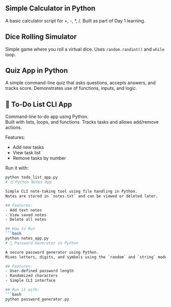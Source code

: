## Simple Calculator in Python
A basic calculator script for +, -, *, /. Built as part of Day 1 learning.
## Dice Rolling Simulator
Simple game where you roll a virtual dice. Uses `random.randint()` and `while` loop.
## Quiz App in Python
A simple command-line quiz that asks questions, accepts answers, and tracks score. Demonstrates use of functions, inputs, and logic.
## 📝 To-Do List CLI App

Command-line to-do app using Python.  
Built with lists, loops, and functions. Tracks tasks and allows add/remove actions.

Features:
- Add new tasks
- View task list
- Remove tasks by number

Run it with:
```bash
python todo_list_app.py
# 🗒 Python Notes App

Simple CLI note-taking tool using file handling in Python.  
Notes are stored in `notes.txt` and can be viewed or deleted later.

## Features:
- Add text notes
- View saved notes
- Delete all notes

## How to Run
```bash
python notes_app.py
# 🔐 Password Generator in Python

A secure password generator using Python.  
Mixes letters, digits, and symbols using the `random` and `string` modules.

## Features:
- User-defined password length
- Randomized characters
- Simple CLI interface

## Run it with:
```bash
python password_generator.py
